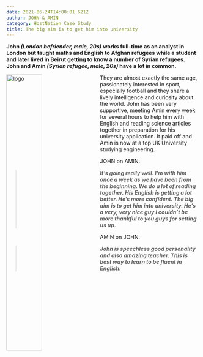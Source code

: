 ```yaml
---
date: 2021-06-24T14:00:01.621Z
author: JOHN & AMIN
category: HostNation Case Study
title: The big aim is to get him into university
---
```

**John *(London befriender, male, 20s)* works full-time as an analyst in London but taught maths and English to Afghan refugees while a student and later lived in Beirut getting to know a number of Syrian refugees. John and Amin *(Syrian refugee, male, 20s)* have a lot in common.** 

<img src="/assets/john-and-amin-pixelated.png" alt="logo" style="width:43%;padding-right:25px;" ALIGN="left" />They are almost exactly the same age, passionately interested in sport, especially football and they share a lively intelligence and curiosity about the world. John has been very supportive, meeting Amin every week for several hours to help him with English and reading science articles together in preparation for his university application. It paid off and Amin is now at a top UK University studying engineering.

JOHN on AMIN:

> ***It’s going really well. I’m with him once a week as we have been from the beginning. We do a lot of reading together. His English is getting a lot better. He’s more confident. The big aim is to get him into university. He’s a very, very nice guy I couldn’t be more thankful to you guys for setting us up.***

AMIN on JOHN:

> ***John is speechless good personality and also amazing teacher. This is best way to learn to be fluent in English.***